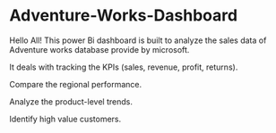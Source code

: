 # Adventure-Works-Dashboard

Hello All!
This power Bi dashboard is built to analyze the sales data of Adventure works database provide by microsoft.

It deals with tracking the KPIs (sales, revenue, profit, returns).



Compare the regional performance.




Analyze the product-level trends.



Identify high value customers.

